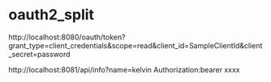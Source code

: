 # oauth2_split

http://localhost:8080/oauth/token?grant_type=client_credentials&scope=read&client_id=SampleClientId&client_secret=password

http://localhost:8081/api/info?name=kelvin
Authorization:bearer xxxx
